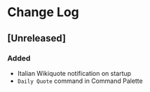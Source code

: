 # Change Log

## [Unreleased]

### Added

- Italian Wikiquote notification on startup
- `Daily Quote` command in Command Palette
